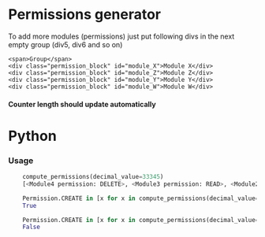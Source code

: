 # Permissions generator

To add more modules (permissions) just put following divs in the next empty group (div5, div6 and so on)

```
<span>Group</span>
<div class="permission_block" id="module_X">Module X</div>
<div class="permission_block" id="module_Z">Module Z</div>
<div class="permission_block" id="module_Y">Module Y</div>
<div class="permission_block" id="module_W">Module W</div>
```
#### Counter length should update automatically


# Python

### Usage

```python
    compute_permissions(decimal_value=33345)
    [<Module4 permission: DELETE>, <Module3 permission: READ>, <Module2 permission: UPDATE>, <Module1 permission: CREATE>]

```

```python
    Permission.CREATE in [x for x in compute_permissions(decimal_value=33345) if type(x) == Module1]
    True
```

```python
    Permission.CREATE in [x for x in compute_permissions(decimal_value=33345) if type(x) == Module2]
    False
```


